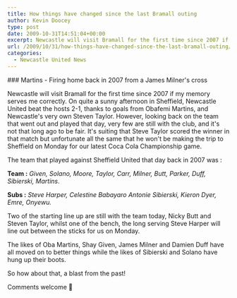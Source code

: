 ```yaml
---
title: How things have changed since the last Bramall outing
author: Kevin Doocey
type: post
date: 2009-10-31T14:51:04+00:00
excerpt: Newcastle will visit Bramall for the first time since 2007 if my memory serves me..
url: /2009/10/31/how-things-have-changed-since-the-last-bramall-outing/
categories:
  - Newcastle United News
---
```


### Martins - Firing home back in 2007 from a James Milner's cross

Newcastle will visit Bramall for the first time since 2007 if my memory serves me correctly. On quite a sunny afternoon in Sheffield, Newcastle United beat the hosts 2-1, thanks to goals from Obafemi Martins, and Newcastle's very own Steven Taylor. However, looking back on the team that went out and played that day, very few are still with the club, and it's not that long ago to be  fair. It's suiting that Steve Taylor scored the winner in that match but unfortunate all the same that he won't be making the trip to Sheffield on Monday for our latest Coca Cola Championship game.

The team that played against Sheffield United that day back in 2007 was :

**Team :** _Given, Solano, Moore, Taylor, Carr, Milner, Butt, Parker, Duff, Sibierski, Martins_.

**Subs :** _Steve Harper, Celestine Babayaro Antonie Sibierski, Kieron Dyer, Emre, Onyewu._

Two of the starting line up are still with the team today, Nicky Butt and Steven Taylor, whilst one of the bench, the long serving Steve Harper will line out between the sticks for us on Monday.

The likes of Oba Martins, Shay Given, James Milner and Damien Duff have all moved on to better things while the likes of Sibierski and Solano have hung up their boots.

So how about that, a blast from the past!

Comments welcome 🙂
